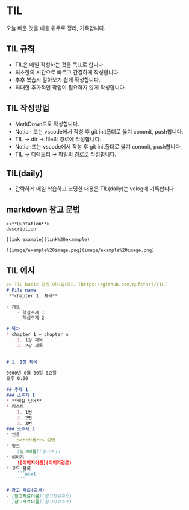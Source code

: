 # TIL
오늘 배운 것을 내용 위주로 정리, 기록합니다.
## TIL 규칙
* TIL은 매일 작성하는 것을 목표로 합니다.
* 최소한의 시간으로 빠르고 간결하게 작성합니다.
* 추후 복습시 알아보기 쉽게 작성합니다.
* 최대한 추가적인 작업이 필요하지 않게 작성합니다.
## TIL 작성방법
* MarkDown으로 작성합니다.
* Notion 또는 vscode에서 작성 후 git init폴더로 옳겨 commit, push합니다.
* TIL → dir → file의 경로에 작성합니다.
* Notion또는 vscode에서 작성 후 git init폴더로 옳겨 commit, push합니다.
* TIL → 디렉토리 → 파일의 경로로 작성합니다.
## TIL(daily)
* 간략하게 매일 학습하고 코딩한 내용은 TIL(daily)는 velog에 기록합니다.

## markdown 참고 문법
    ><**Quotation**> 
    description

    [link example](link%20examnple)

    ![image/example%20image.png](image/example%20image.png)

## TIL 예시
```markdown
>> TIL basic 양식 예시입니다. (https://github.com/qufstar7/TIL)
# File name
 **chapter 1. 제목**

- 개요
    - 핵심주제 1
    - 핵심주제 2

# 목차
* chapter 1 ~ chapter n
    1. 1장 제목
    2. 2장 제목


# 1. 1장 제목

0000년 0월 00일 0요일
오후 0:00
 
## 주제 1
### 소주제 1
* **핵심 단어**
* 리스트
    1. 1번
    2. 2번
    3. 3번
### 소주제 2
* 인용
    ><**인용**> 설명
* 링크
    [링크이름](링크주소)
* 이미지
    ![이미지이름](이미지경로)
* 코드 블록
    ```html
    ```

# 참고 자료(출처)
- [참고자료이름](참고자료주소)
- [참고자료이름](참고자료주소)  
```
